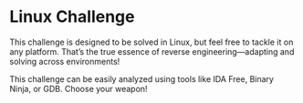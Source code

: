 # Linux Challenge

This challenge is designed to be solved in Linux, but feel free to tackle it on any platform. That’s the true essence of reverse engineering—adapting and solving across environments!

This challenge can be easily analyzed using tools like IDA Free, Binary Ninja, or GDB. Choose your weapon!
